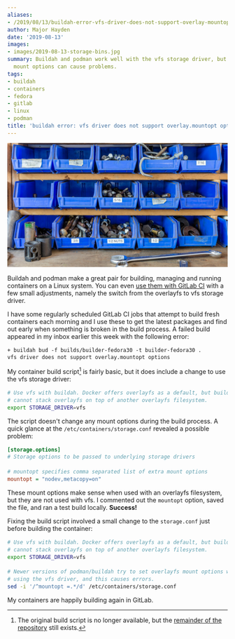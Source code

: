 ```yaml
---
aliases:
- /2019/08/13/buildah-error-vfs-driver-does-not-support-overlay-mountopt-options/
author: Major Hayden
date: '2019-08-13'
images:
- images/2019-08-13-storage-bins.jpg
summary: Buildah and podman work well with the vfs storage driver, but the default
  mount options can cause problems.
tags:
- buildah
- containers
- fedora
- gitlab
- linux
- podman
title: 'buildah error: vfs driver does not support overlay.mountopt options'
---
```


![Storage bins]

Buildah and podman make a great pair for building, managing and running
containers on a Linux system. You can even [use them with GitLab CI] with a
few small adjustments, namely the switch from the overlayfs to vfs storage
driver.

I have some regularly scheduled GitLab CI jobs that attempt to build fresh
containers each morning and I use these to get the latest packages and find
out early when something is broken in the build process. A failed build
appeared in my inbox earlier this week with the following error:

```text
+ buildah bud -f builds/builder-fedora30 -t builder-fedora30 .
vfs driver does not support overlay.mountopt options
```

My container build script[^1] is fairly basic, but it does include a change to
use the vfs storage driver:

```bash
# Use vfs with buildah. Docker offers overlayfs as a default, but buildah
# cannot stack overlayfs on top of another overlayfs filesystem.
export STORAGE_DRIVER=vfs
```

The script doesn't change any mount options during the build process. A quick
glance at the `/etc/containers/storage.conf` revealed a possible problem:

```ini
[storage.options]
# Storage options to be passed to underlying storage drivers

# mountopt specifies comma separated list of extra mount options
mountopt = "nodev,metacopy=on"
```

These mount options make sense when used with an overlayfs filesystem, but
they are not used with vfs. I commented out the `mountopt` option, saved the
file, and ran a test build locally. **Success!**

Fixing the build script involved a small change to the `storage.conf` just
before building the container:

```bash
# Use vfs with buildah. Docker offers overlayfs as a default, but buildah
# cannot stack overlayfs on top of another overlayfs filesystem.
export STORAGE_DRIVER=vfs

# Newer versions of podman/buildah try to set overlayfs mount options when
# using the vfs driver, and this causes errors.
sed -i '/^mountopt =.*/d' /etc/containers/storage.conf
```

My containers are happily building again in GitLab.

[Storage bins]: /images/2019-08-13-storage-bins.jpg
[use them with GitLab CI]: /2019/05/24/build-containers-in-gitlab-ci-with-buildah/

[^1]: The original build script is no longer available, but the [remainder of
the repository](https://gitlab.com/cki-project/containers/) still exists.